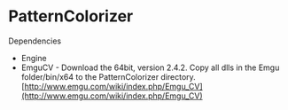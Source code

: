 # PatternColorizer

Dependencies
* Engine
* EmguCV - Download the 64bit, version 2.4.2. Copy all dlls in the Emgu folder/bin/x64 to the PatternColorizer directory. [http://www.emgu.com/wiki/index.php/Emgu_CV](http://www.emgu.com/wiki/index.php/Emgu_CV)



